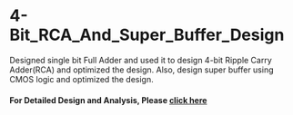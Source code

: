 # 4-Bit_RCA_And_Super_Buffer_Design
Designed single bit Full Adder and used it to design 4-bit Ripple Carry Adder(RCA) and optimized the design. Also, design super buffer using CMOS logic and optimized the design.

#### For Detailed Design and Analysis, Please [click here](https://github.com/Sumanyu-Singh/4-Bit_RCA_And_Super_Buffer_Design/blob/main/4Bit_RCA_Super_Buffer.pdf)
